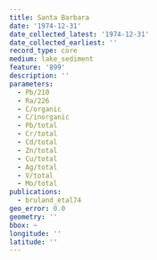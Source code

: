 ```yaml
---
title: Santa Barbara
date: '1974-12-31'
date_collected_latest: '1974-12-31'
date_collected_earliest: ''
record_type: core
medium: lake_sediment
feature: '899'
description: ''
parameters: 
  - Pb/210
  - Ra/226
  - C/organic
  - C/inorganic
  - Pb/total
  - Cr/total
  - Cd/total
  - Zn/total
  - Cu/total
  - Ag/total
  - V/total
  - Mo/total
publications:
  - bruland_etal74
geo_error: 0.0
geometry: ''
bbox: ~
longitude: ''
latitude: ''
---
```


